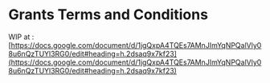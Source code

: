 Grants Terms and Conditions
===========================

WIP at : [https://docs.google.com/document/d/1jgQxpA4TQEs7AMnJImYqNPQalVly08u6nQzTUYl3RG0/edit#heading=h.2dsaq9x7kf23](https://docs.google.com/document/d/1jgQxpA4TQEs7AMnJImYqNPQalVly08u6nQzTUYl3RG0/edit#heading=h.2dsaq9x7kf23)